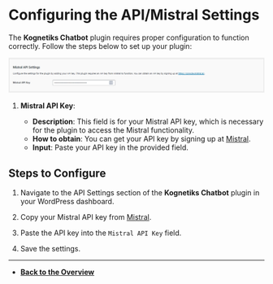 # Configuring the API/Mistral Settings

The **Kognetiks Chatbot** plugin requires proper configuration to function correctly. Follow the steps below to set up your plugin:

![Mistral API](api-mistral-settings.png)

1. **Mistral API Key**:

   - **Description**: This field is for your Mistral API key, which is necessary for the plugin to access the Mistral functionality.
   - **How to obtain**: You can get your API key by signing up at [Mistral](https://console.mistral.ai/api-keys).
   - **Input**: Paste your API key in the provided field.


## Steps to Configure

1. Navigate to the API Settings section of the **Kognetiks Chatbot** plugin in your WordPress dashboard.

2. Copy your Mistral API key from [Mistral](https://console.mistral.ai/api-keys).

3. Paste the API key into the `Mistral API Key` field.

4. Save the settings.

---

- **[Back to the Overview](/overview.md)**
